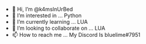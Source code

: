 - 👋 Hi, I’m @k4msInUrBed
- 👀 I’m interested in ... Python
- 🌱 I’m currently learning ... LUA
- 💞️ I’m looking to collaborate on ... LUA
- 📫 How to reach me ... My Discord Is bluelime#7951
<!---
k4msInUrBed/k4msInUrBed is a ✨ special ✨ repository because its `README.md` (this file) appears on your GitHub profile.
You can click the Preview link to take a look at your changes.
--->
